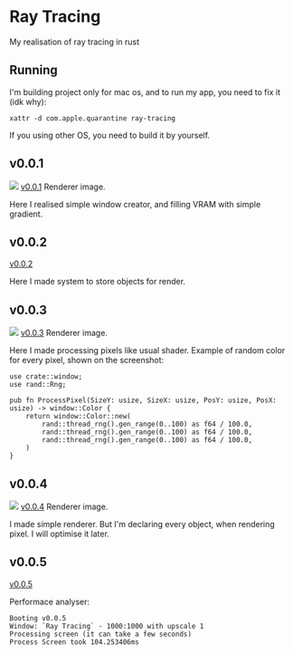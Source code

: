 # Ray Tracing
My realisation of ray tracing in rust

## Running
I'm building project only for mac os, and to run my app, you need to fix it (idk why):
```
xattr -d com.apple.quarantine ray-tracing
```
If you using other OS, you need to build it by yourself.

## v0.0.1
![](https://github.com/LeviiLovie/ray-tracing/blob/main/versions/v0.0.1.png)
[v0.0.1](https://github.com/LeviiLovie/ray-tracing/releases/tag/v0.0.1) Renderer image.

Here I realised simple window creator, and filling VRAM with simple gradient.

## v0.0.2
[v0.0.2](https://github.com/LeviiLovie/ray-tracing/releases/tag/v0.0.2)

Here I made system to store objects for render.

## v0.0.3
![](https://github.com/LeviiLovie/ray-tracing/blob/main/versions/v0.0.3.png)
[v0.0.3](https://github.com/LeviiLovie/ray-tracing/releases/tag/v0.0.3) Renderer image.

Here I made processing pixels like usual shader. Example of random color for every pixel, shown on the screenshot:
```
use crate::window;
use rand::Rng;

pub fn ProcessPixel(SizeY: usize, SizeX: usize, PosY: usize, PosX: usize) -> window::Color {
    return window::Color::new(
        rand::thread_rng().gen_range(0..100) as f64 / 100.0,
        rand::thread_rng().gen_range(0..100) as f64 / 100.0,
        rand::thread_rng().gen_range(0..100) as f64 / 100.0,
    ) 
}
```

## v0.0.4
![](https://github.com/LeviiLovie/ray-tracing/blob/main/versions/v0.0.4.png)
[v0.0.4](https://github.com/LeviiLovie/ray-tracing/releases/tag/v0.0.4) Renderer image.

I made simple renderer. But I'm declaring every object, when rendering pixel. I will optimise it later.

## v0.0.5
[v0.0.5](https://github.com/LeviiLovie/ray-tracing/releases/tag/v0.0.5)

Performace analyser:
```
Booting v0.0.5
Window: `Ray Tracing` - 1000:1000 with upscale 1
Processing screen (it can take a few seconds)
Process Screen took 104.253406ms
```
